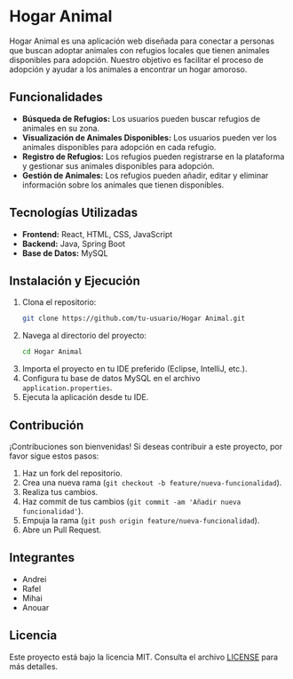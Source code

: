 # Hogar Animal

Hogar Animal es una aplicación web diseñada para conectar a personas que buscan adoptar animales con refugios locales que tienen animales disponibles para adopción. Nuestro objetivo es facilitar el proceso de adopción y ayudar a los animales a encontrar un hogar amoroso.

## Funcionalidades

- **Búsqueda de Refugios:** Los usuarios pueden buscar refugios de animales en su zona.
- **Visualización de Animales Disponibles:** Los usuarios pueden ver los animales disponibles para adopción en cada refugio.
- **Registro de Refugios:** Los refugios pueden registrarse en la plataforma y gestionar sus animales disponibles para adopción.
- **Gestión de Animales:** Los refugios pueden añadir, editar y eliminar información sobre los animales que tienen disponibles.

## Tecnologías Utilizadas

- **Frontend:** React, HTML, CSS, JavaScript
- **Backend:** Java, Spring Boot
- **Base de Datos:** MySQL

## Instalación y Ejecución

1. Clona el repositorio:
    ```bash
    git clone https://github.com/tu-usuario/Hogar Animal.git
    ```
2. Navega al directorio del proyecto:
    ```bash
    cd Hogar Animal
    ```
3. Importa el proyecto en tu IDE preferido (Eclipse, IntelliJ, etc.).
4. Configura tu base de datos MySQL en el archivo `application.properties`.
5. Ejecuta la aplicación desde tu IDE.

## Contribución

¡Contribuciones son bienvenidas! Si deseas contribuir a este proyecto, por favor sigue estos pasos:

1. Haz un fork del repositorio.
2. Crea una nueva rama (`git checkout -b feature/nueva-funcionalidad`).
3. Realiza tus cambios.
4. Haz commit de tus cambios (`git commit -am 'Añadir nueva funcionalidad'`).
5. Empuja la rama (`git push origin feature/nueva-funcionalidad`).
6. Abre un Pull Request.

## Integrantes

- Andrei
- Rafel
- Mihai
- Anouar

## Licencia

Este proyecto está bajo la licencia MIT. Consulta el archivo [LICENSE](LICENSE) para más detalles.
